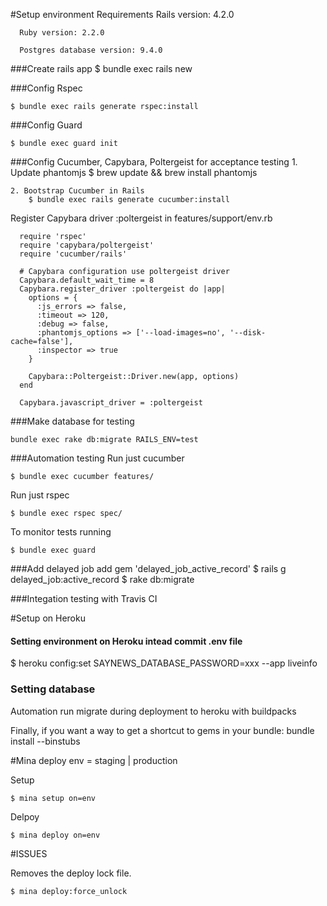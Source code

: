 #Setup environment
	Requirements
	  Rails version: 4.2.0

	  Ruby version: 2.2.0

	  Postgres database version: 9.4.0

###Create rails app
	$ bundle exec rails new <your name app>


###Config Rspec

	$ bundle exec rails generate rspec:install

###Config Guard

	$ bundle exec guard init

###Config Cucumber, Capybara, Poltergeist for acceptance testing
	1. Update phantomjs
		$ brew update && brew install phantomjs

	2. Bootstrap Cucumber in Rails
		$ bundle exec rails generate cucumber:install

Register Capybara driver :poltergeist in features/support/env.rb

	  require 'rspec'
	  require 'capybara/poltergeist'
	  require 'cucumber/rails'

	  # Capybara configuration use poltergeist driver
	  Capybara.default_wait_time = 8
	  Capybara.register_driver :poltergeist do |app|
	    options = {
	      :js_errors => false,
	      :timeout => 120,
	      :debug => false,
	      :phantomjs_options => ['--load-images=no', '--disk-cache=false'],
	      :inspector => true
	    }

	    Capybara::Poltergeist::Driver.new(app, options)
	  end

	  Capybara.javascript_driver = :poltergeist

###Make database for testing

	bundle exec rake db:migrate RAILS_ENV=test

###Automation testing
Run just cucumber

	$ bundle exec cucumber features/

Run just rspec

	$ bundle exec rspec spec/

To monitor tests running

	$ bundle exec guard


###Add delayed job
	add gem 'delayed_job_active_record'
	$ rails g delayed_job:active_record
	$ rake db:migrate

###Integation testing with Travis CI

#Setup on Heroku

#### Setting environment on Heroku intead commit .env file
  $ heroku config:set SAYNEWS_DATABASE_PASSWORD=xxx --app liveinfo

### Setting database
  Automation run migrate during deployment to heroku with buildpacks


Finally, if you want a way to get a shortcut to gems in your bundle:
bundle install --binstubs




#Mina deploy
env = staging | production

Setup

	$ mina setup on=env

Delpoy

	$ mina deploy on=env



#ISSUES

Removes the deploy lock file.

	$ mina deploy:force_unlock



